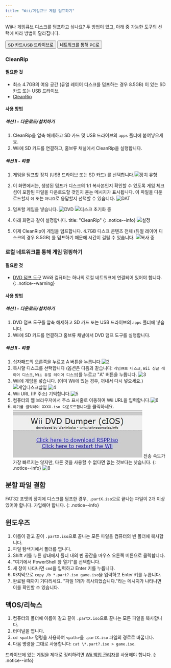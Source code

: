```yaml
---
title: "Wii/게임큐브 게임 덤프하기"
---
```


Wii나 게임큐브 디스크를 덤프하고 싶나요? 두 방법이 있고, 아래 중 가능한 도구의 선택에 따라 방법이 달라집니다.

<button class="tablinks btn btn--large btn--primary" id="defaultOpen" onclick="openTab(event, 'cleanrip')">SD 카드/USB 드라이브로</button>
<button class="tablinks btn btn--large btn--info" onclick="openTab(event, 'dump-smb')">네트워크를 통해 PC로</button>

<div id="cleanrip" class="blanktabcontent" markdown="1">

### CleanRip

#### 필요한 것

- 최소 4.7GB의 여유 공간 (듀얼 레이어 디스크를 덤프하는 경우 8.5GB) 이 있는 SD 카드 또는 USB 드라이브
- [CleanRip](https://github.com/emukidid/cleanrip/releases/latest)

#### 사용 방법

##### 섹션 I - 다운로드/설치하기

1. CleanRip을 압축 해제하고 SD 카드 및 USB 드라이브의 `apps` 폴더에 붙여넣으세요.
1. Wii에 SD 카드를 연결하고, 홈브류 채널에서 CleanRip을 실행합니다.

##### 섹션 II - 리핑

1. 게임을 덤프할 장치 (USB 드라이브 또는 SD 카드) 를 선택합니다.![장치 유형](/images/CleanRip/2.png)
1. 이 화면에서는, 생성된 덤프가 디스크의 1:1 복사본인지 확인할 수 있도록 게임 체크섬이 포함된 파일을 다운로드할 것인지 묻는 메시지가 표시됩니다. 이 파일을 다운로드할지 `예` 또는 `아니요`로 응답할지 선택할 수 있습니다. ![DAT](/images/CleanRip/3.png)
1. 덤프할 게임을 넣습니다. ![DVD](/images/CleanRip/4.png) ![디스크 초기화 중](/images/CleanRip/5.png)
1. 아래 화면과 같이 설정합니다.
title: "CleanRip"
{: .notice--info}
![설정](/images/CleanRip/6.png)

1. 이제 CleanRip이 게임을 덤프합니다. 4.7GB 디스크 콘텐츠 전체 (듀얼 레이어 디스크의 경우 8.5GB) 를 덤프하기 때문에 시간이 걸릴 수 있습니다. ![복사 중](/images/CleanRip/7.png)
</div>

<div id="dump-smb" class="blanktabcontent" markdown="1">

### 로컬 네트워크를 통해 게임 덤핑하기

#### 필요한 것

- [DVD 덤프 도구](/assets/files/DVDDumpTool.zip)
Wii와 컴퓨터는 하나의 로컬 네트워크에 연결되어 있어야 합니다.
{: .notice--warning}

#### 사용 방법

##### 섹션 I - 다운로드/설치하기

1. DVD 덤프 도구를 압축 해제하고 SD 카드 또는 USB 드라이브의 `apps` 폴더에 넣습니다.
1. Wii에 SD 카드를 연결하고 홈브류 채널에서 DVD 덤프 도구를 실행합니다.

##### 섹션 II - 리핑

1. 십자패드의 오른쪽을 누르고 A 버튼을 누릅니다.![2](/images/DumpDiscs_LAN/2.png)
1. 복사할 디스크를 선택합니다 (옵션은 다음과 같습니다: `게임큐브 디스크`, `Wii 싱글 레이어 디스크`, `Wii 듀얼 레이어 디스크`)를 누르고 "A" 버튼을 누릅니다. ![3](/images/DumpDiscs_LAN/3.png)
1. Wii에 게임을 넣습니다. (이미 Wii에 있는 경우, 꺼내서 다시 넣으세요.) ![게임디스크삽입](/images/DumpDiscs_LAN/insertthedisc.jpg) ![4](/images/DumpDiscs_LAN/4.png)
1. Wii URL (IP 주소) 기억합니다.![5](/images/DumpDiscs_LAN/5.png)
1. 컴퓨터의 웹 브라우저에서 주소 표시줄로 이동하여 Wii URL을 입력합니다.![6](/images/DumpDiscs_LAN/6.png)
1. `여기를 클릭하여 XXXX.iso 다운로드합니다`를 클릭하세요. ![7](/images/DumpDiscs_LAN/7.jpg)
전송 속도가 가장 빠르지는 않지만, 다른 것을 사용할 수 없다면 없는 것보다는 낫습니다.
{: .notice--info}
![8](/images/DumpDiscs_LAN/8.PNG)
</div>

## 분할 파일 결합

FAT32 포맷의 장치에 디스크를 덤프한 경우, `.partX.iso`으로 끝나는 파일이 2개 이상 있어야 합니다. 가입해야 합니다.
{: .notice--info}

## 윈도우즈

1. 이름이 같고 끝이 `.partX.iso`으로 끝나는 모든 파일을 컴퓨터의 빈 폴더에 복사합니다.
1. 파일 탐색기에서 폴더를 엽니다.
1. Shift 키를 누른 상태에서 폴더 내의 빈 공간을 마우스 오른쪽 버튼으로 클릭합니다.
1. "여기에서 PowerShell 창 열기"를 선택합니다.
1. 새 창이 나타나면 `cmd`을 입력하고 Enter 키를 누릅니다.
1. 마지막으로 `copy /b *.part?.iso game.iso`을 입력하고 Enter 키를 누릅니다.
1. 완료될 때까지 기다리세요. "파일 1개가 복사되었습니다."라는 메시지가 나타나면 이를 확인할 수 있습니다.

## 맥OS/리눅스

1.  컴퓨터의 폴더에 이름이 같고 끝이 `.partX.iso`으로 끝나는 모든 파일을 복사합니다.
1.  터미널을 엽니다.
1.  `cd <path>` 명령을 사용하여 `<path>`을 `.partX.iso` 파일의 경로로 바꿉니다.
1.  다음 명령을 그대로 사용합니다: `cat \*.part?.iso > game.iso`.

드라이브에 있는 게임을 제대로 정리하려면 [Wii 백업 관리자](wiibackupmanager)를 사용해야 합니다.
{: .notice--info}

<script>
    let tabcontent = document.getElementsByClassName("blanktabcontent");
    let tablinks = document.getElementsByClassName("tablinks");

    function openTab(evt, tabName) {
        let element;

        for (element of tabcontent) {
            element.style.display = "none";
        }

        for (element of tablinks) {
            element.className = element.className.replace("btn--primary", "btn--info");
            if (!element.className.includes('btn--info'))
                element.className += " btn--info";
        }

        document.getElementById(tabName).style.display = "block";
        evt.currentTarget.className = evt.currentTarget.className.replace("btn--info", "btn--primary");
    }

    // Get the element with id="defaultOpen" and click on it
    document.getElementById("defaultOpen").click();
</script>
